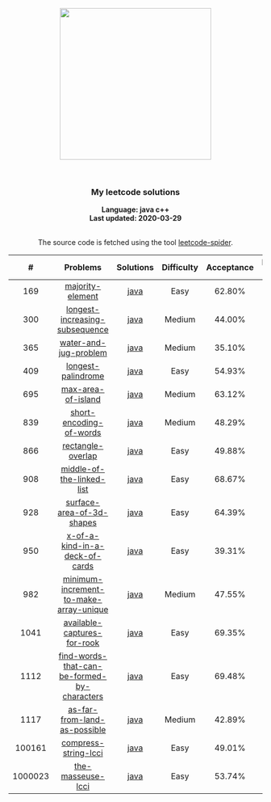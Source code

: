 <p align="center"><img width="300" src="https://raw.githubusercontent.com/Ma63d/leetcode-spider/master/img/site-logo.png"></p>
<p align="center">
    <img src="https://img.shields.io/badge/Solved/Total(Locked)-16/1586(294)-green.svg?style=flat-square" alt="">
    <img src="https://img.shields.io/badge/Hard-0-blue.svg?style=flat-square" alt="">
    <img src="https://img.shields.io/badge/Medium-6-blue.svg?style=flat-square" alt="">
    <img src="https://img.shields.io/badge/Easy-10-blue.svg?style=flat-square" alt="">
</p>
<h3 align="center">My leetcode solutions</h3>

<p align="center">
    <b>Language: java c++</b>
    <br>
    <b>Last updated: 2020-03-29</b>
    <br><br>
</p>
<!--请保留下面这行信息，让更多用户了解到这个小爬虫，衷心感谢您的支持-->
<p align="center">The source code is fetched using the tool <a href="https://github.com/Ma63d/leetcode-spider">leetcode-spider</a>.</p>

| # | Problems | Solutions | Difficulty | Acceptance | Paid-Only
|:--:|:-----:|:---------:|:----:|:----:|:----:|
|169|[majority-element](https://leetcode.com-cn/problems/majority-element/)| [java](.&#x2F;solutions&#x2F;169.majority-element&#x2F;majority-element.java)|Easy|62.80%||
|300|[longest-increasing-subsequence](https://leetcode.com-cn/problems/longest-increasing-subsequence/)| [java](.&#x2F;solutions&#x2F;300.longest-increasing-subsequence&#x2F;longest-increasing-subsequence.java)|Medium|44.00%||
|365|[water-and-jug-problem](https://leetcode.com-cn/problems/water-and-jug-problem/)| [java](.&#x2F;solutions&#x2F;365.water-and-jug-problem&#x2F;water-and-jug-problem.java)|Medium|35.10%||
|409|[longest-palindrome](https://leetcode.com-cn/problems/longest-palindrome/)| [java](.&#x2F;solutions&#x2F;409.longest-palindrome&#x2F;longest-palindrome.java)|Easy|54.93%||
|695|[max-area-of-island](https://leetcode.com-cn/problems/max-area-of-island/)| [java](.&#x2F;solutions&#x2F;695.max-area-of-island&#x2F;max-area-of-island.java)|Medium|63.12%||
|839|[short-encoding-of-words](https://leetcode.com-cn/problems/short-encoding-of-words/)| [java](.&#x2F;solutions&#x2F;839.short-encoding-of-words&#x2F;short-encoding-of-words.java)|Medium|48.29%||
|866|[rectangle-overlap](https://leetcode.com-cn/problems/rectangle-overlap/)| [java](.&#x2F;solutions&#x2F;866.rectangle-overlap&#x2F;rectangle-overlap.java)|Easy|49.88%||
|908|[middle-of-the-linked-list](https://leetcode.com-cn/problems/middle-of-the-linked-list/)| [java](.&#x2F;solutions&#x2F;908.middle-of-the-linked-list&#x2F;middle-of-the-linked-list.java)|Easy|68.67%||
|928|[surface-area-of-3d-shapes](https://leetcode.com-cn/problems/surface-area-of-3d-shapes/)| [java](.&#x2F;solutions&#x2F;928.surface-area-of-3d-shapes&#x2F;surface-area-of-3d-shapes.java)|Easy|64.39%||
|950|[x-of-a-kind-in-a-deck-of-cards](https://leetcode.com-cn/problems/x-of-a-kind-in-a-deck-of-cards/)| [java](.&#x2F;solutions&#x2F;950.x-of-a-kind-in-a-deck-of-cards&#x2F;x-of-a-kind-in-a-deck-of-cards.java)|Easy|39.31%||
|982|[minimum-increment-to-make-array-unique](https://leetcode.com-cn/problems/minimum-increment-to-make-array-unique/)| [java](.&#x2F;solutions&#x2F;982.minimum-increment-to-make-array-unique&#x2F;minimum-increment-to-make-array-unique.java)|Medium|47.55%||
|1041|[available-captures-for-rook](https://leetcode.com-cn/problems/available-captures-for-rook/)| [java](.&#x2F;solutions&#x2F;1041.available-captures-for-rook&#x2F;available-captures-for-rook.java)|Easy|69.35%||
|1112|[find-words-that-can-be-formed-by-characters](https://leetcode.com-cn/problems/find-words-that-can-be-formed-by-characters/)| [java](.&#x2F;solutions&#x2F;1112.find-words-that-can-be-formed-by-characters&#x2F;find-words-that-can-be-formed-by-characters.java)|Easy|69.48%||
|1117|[as-far-from-land-as-possible](https://leetcode.com-cn/problems/as-far-from-land-as-possible/)| [java](.&#x2F;solutions&#x2F;1117.as-far-from-land-as-possible&#x2F;as-far-from-land-as-possible.java)|Medium|42.89%||
|100161|[compress-string-lcci](https://leetcode.com-cn/problems/compress-string-lcci/)| [java](.&#x2F;solutions&#x2F;100161.compress-string-lcci&#x2F;compress-string-lcci.java)|Easy|49.01%||
|1000023|[the-masseuse-lcci](https://leetcode.com-cn/problems/the-masseuse-lcci/)| [java](.&#x2F;solutions&#x2F;1000023.the-masseuse-lcci&#x2F;the-masseuse-lcci.java)|Easy|53.74%||

